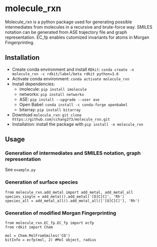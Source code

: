 # molecule_rxn
Molecule_rxn is a python package used for generating possible intermediates from molecules in a recursive and brute-force way. SMILES notation can be generated from ASE trajectory file and graph representation. EC_fp enables cutomized invariants for atoms in Morgan Fingerprinting.

## Installation
- Create conda environment and install `RDkit`: `conda create -n molecule_rxn -c rdkit/label/beta rdkit python=3.6`
- Activate conda environment: `conda activate molecule_rxn`
- Install dependencies:
  - imolecule: `pip install imolecule`
  - networkx: `pip install networkx`
  - ASE: `pip install --upgrade --user ase`
  - Open Babel: `conda install -c conda-forge openbabel`
  - bitarray: `pip install bitarray`
- Download `molecule_rxn`: `git clone https://github.com/cchang373/molecule_rxn.git`
- Installation: install the package with `pip install -e molecule_rxn`

## Usage
### Generation of intermediates and SMILES notation, graph representation
See `example.py`
### Generation of surface species
```
from molecule_rxn.add_metal import add_metal, add_metal_all
species_single = add_metal().add_metal('[O]C[C]', 'Rh')
species_all = add_metal_all().add_metal_all(['[O]C[C]'], 'Rh')
```
### Generation of modified Morgan Fingerprinting
```
from molecule_rxn.EC_fp.EC_fp import ecfp
from rdkit import Chem

mol = Chem.MolFromSmiles('CO')
bitInfo = ecfp(mol, 2) #Mol object, radius
```
